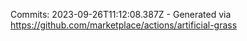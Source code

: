 Commits: 2023-09-26T11:12:08.387Z - Generated via https://github.com/marketplace/actions/artificial-grass
<br>
